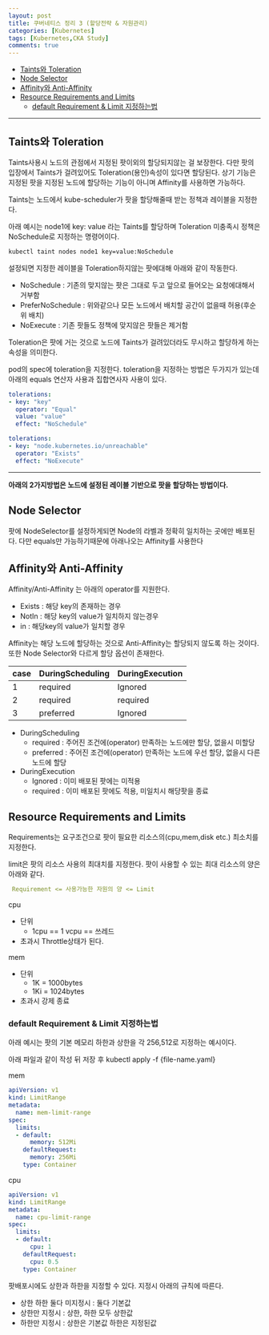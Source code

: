 ```yaml
---
layout: post
title: 쿠버네티스 정리 3 (할당전략 & 자원관리)
categories: [Kubernetes]
tags: [Kubernetes,CKA Study]
comments: true
---
```


- [Taints와 Toleration](#taints와-toleration)
- [Node Selector](#node-selector)
- [Affinity와 Anti-Affinity](#affinity와-anti-affinity)
- [Resource Requirements and Limits](#resource-requirements-and-limits)
  - [default Requirement & Limit 지정하는법](#default-requirement--limit-지정하는법)

---------

## Taints와 Toleration

Taints사용시 노드의 관점에서 지정된 팟이외의 할당되지않는 걸 보장한다. 다만 팟의 입장에서 Taints가 걸려있어도 Toleration(용인)속성이 있다면 할당된다. 상기 기능은 지정된 팟을 지정된 노드에 할당하는 기능이 아니며 Affinity를 사용하면 가능하다.

Taints는 노드에서 kube-scheduler가 팟을 할당해줄때 받는 정책과 레이블을 지정한다.

아래 예시는 node1에 key: value 라는 Taints를 할당하며 Toleration 미충족시 정책은 NoSchedule로 지정하는 명령어이다.
```bash
kubectl taint nodes node1 key=value:NoSchedule
```

 설정되면 지정한 레이블을 Toleration하지않는 팟에대해 아래와 같이 작동한다.

- NoSchedule : 기존의 맞지않는 팟은 그대로 두고 앞으로 들어오는 요청에대해서 거부함
- PreferNoSchedule : 위와같으나 모든 노드에서 배치할 공간이 없을때 허용(후순위 배치)
- NoExecute : 기존 팟들도 정책에 맞지않은 팟들은 제거함

Toleration은 팟에 거는 것으로 노드에 Taints가 걸려있더라도 무시하고 할당하게 하는 속성을 의미한다.

pod의 spec에 toleration을 지정한다. toleration을 지정하는 방법은 두가지가 있는데 아래의 equals 연산자 사용과 집합연사자 사용이 있다.
```yaml
tolerations:
- key: "key"
  operator: "Equal"
  value: "value"
  effect: "NoSchedule"
```

```yaml
tolerations:
- key: "node.kubernetes.io/unreachable"
  operator: "Exists"
  effect: "NoExecute"
```
--------
**아래의 2가지방법은 노드에 설정된 레이블 기반으로 팟을 할당하는 방법이다.**

## Node Selector

팟에 NodeSelector를 설정하게되면 Node의 라벨과 정확히 일치하는 곳에만 배포된다. 다만 equals만 가능하기때문에 아래나오는 Affinity를 사용한다

## Affinity와 Anti-Affinity

Affinity/Anti-Affinity 는 아래의 operator를 지원한다.

- Exists : 해당 key의 존재하는 경우
- NotIn : 해당 key의 value가 일치하지 않는경우
- in : 해당key의 value가 일치할 경우

Affinity는 해당 노드에 할당하는 것으로 Anti-Affinity는 할당되지 않도록 하는 것이다.
또한 Node Selector와 다르게 할당 옵션이 존재한다.


| case | DuringScheduling | DuringExecution |
| ---- | ---------------- | --------------- |
| 1    | required         | Ignored         |
| 2    | required         | required        |
| 3    | preferred        | Ignored         |

- DuringScheduling
  - required : 주어진 조건에(operator) 만족하는 노드에만 할당, 없을시 미할당
  - preferred : 주어진 조건에(operator) 만족하는 노드에 우선 할당, 없을시 다른노드에 할당
- DuringExecution
  - Ignored : 이미 배포된 팟에는 미적용
  - required : 이미 배포된 팟에도 적용, 미일치시 해당팟을 종료

## Resource Requirements and Limits

Requirements는 요구조건으로 팟이 필요한 리소스의(cpu,mem,disk etc.) 최소치를 지정한다.

limit은 팟의 리소스 사용의 최대치를 지정한다.  팟이 사용할 수 있는 최대 리소스의 양은 아래와 같다.

```yaml
 Requirement <= 사용가능한 자원의 양 <= Limit
```

cpu

- 단위
    - 1cpu  == 1 vcpu == 쓰레드
- 초과시 Throttle상태가 된다.

mem

- 단위
    - 1K = 1000bytes
    - 1Ki = 1024bytes
- 초과시 강제 종료

### default Requirement & Limit 지정하는법

아래 예시는 팟의 기본 메모리 하한과 상한을 각 256,512로 지정하는 예시이다.

아래 파일과 같이 작성 뒤 저장 후  kubectl apply -f {file-name.yaml}

mem

```yaml
apiVersion: v1
kind: LimitRange
metadata:
  name: mem-limit-range
spec:
  limits:
  - default:
      memory: 512Mi
    defaultRequest:
      memory: 256Mi
    type: Container
```

cpu

```yaml
apiVersion: v1
kind: LimitRange
metadata:
  name: cpu-limit-range
spec:
  limits:
  - default:
      cpu: 1
    defaultRequest:
      cpu: 0.5
    type: Container
```

팟배포시에도 상한과 하한을 지정할 수 있다. 지정시 아래의 규칙에 따른다.

- 상한 하한 둘다 미지정시 : 둘다 기본값
- 상한만 지정시 : 상한, 하한 모두 상한값
- 하한만 지정시 : 상한은 기본값 하한은 지정된값

